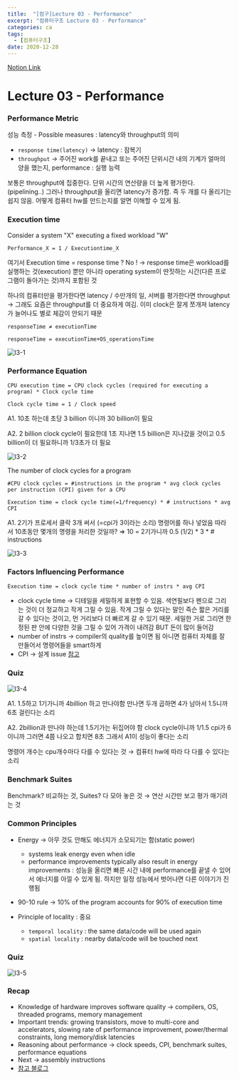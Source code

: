 ```yaml
---
title:  "[컴구]Lecture 03 - Performance"
excerpt: "컴퓨터구조 Lecture 03 - Performance"
categories: ca
tags:
  - [컴퓨터구조]
date: 2020-12-28
---
```


[Notion Link](https://www.notion.so/Lecture-03-Performance-6a11c843bfe84384b957706348f526c5)

# Lecture 03 - Performance

### Performance Metric

성능 측정 - Possible measures : latency와 throughput의 의미

- `response time(latency)` → latency : 잠복기
- `throughput` → 주어진 work를 끝내고 또는 주어진 단위시간 내의 기계가 얼마의 양을 했는지, performance : 실행 능력

보통은 throughput에 집중한다. 단위 시간의 연산량을 더 높게 평가한다. (pipelining..) 그러나 throughput을 올리면 latency가 증가함. 즉 두 개를 다 올리기는 쉽지 않음. 어떻게 컴퓨터 hw를 만드는지를 알면 이해할 수 있게 됨.

### Execution time

Consider a system "X" executing a fixed workload "W"

```Performance_X = 1 / Executiontime_X```

여기서 Execution time = response time ? No ! → response time은 workload를 실행하는 것(execution) 뿐만 아니라 operating system이 딴짓하는 시간(다른 프로그램이 돌아가는 것)까지 포함된 것

하나의 컴퓨터만을 평가한다면 latency / 수만개의 일, 서버를 평가한다면 throughput → 그래도 요즘은 throughput를 더 중요하게 여김. 이미 clock은 잘게 쪼개져 latency가 늘어나도 별로 체감이 안되기 때문 

```responseTime ≠ executionTime```

```responseTime = executionTime+OS_operationsTime```

![l3-1](/assets/images/posts/ca/l3-1.png)

### Performance Equation

```CPU execution time = CPU clock cycles (required for executing a program) * Clock cycle time```

```Clock cycle time = 1 / Clock speed```

A1. 10초 하는데 초당 3 billion 이니까 30 billion이 필요

A2. 2 billion clock cycle이 필요한데 1초 지나면 1.5 billion은 지나갔을 것이고 0.5 billion이 더 필요하니까 1/3초가 더 필요

![l3-2](/assets/images/posts/ca/l3-2.png)

The number of clock cycles for a program

```#CPU clock cycles = #instructions in the program * avg clock cycles per instruction (CPI) given for a CPU```

```Execution time = clock cycle time(=1/frequency) * # instructions * avg CPI```

A1. 2기가 프로세서 클락 3개 써서 (=cpi가 3이라는 소리) 명령어를 하나 넣었음 따라서 10초동안 몇개의 명령을 처리한 것일까? ⇒ 10 = 2기가니까 0.5 (1/2) * 3 * # instructions

![l3-3](/assets/images/posts/ca/l3-3.png)

### Factors Influencing Performance

```Execution time = clock cycle time * number of instrs * avg CPI```

- clock cycle time → 디테일을 세밀하게 표현할 수 있음. 색연필보다 펜으로 그리는 것이 더 정교하고 작게 그릴 수 있음. 작게 그릴 수 있다는 말인 즉슨 짧은 거리를 갈 수 있다는 것이고, 먼 거리보다 더 빠르게 갈 수 있기 때문. 세밀한 거로 그리면 한정된 판 안에 다양한 것을 그릴 수 있어 가격이 내려감 BUT 돈이 많이 들어감
- number of instrs → compiler의 quality를 높이면 됨 아니면 컴퓨터 자체를 잘 만들어서 명령어들을 smart하게
- CPI → 설계 issue [참고](https://m.blog.naver.com/PostView.nhn?blogId=kookh1&logNo=120185774614&proxyReferer=https:%2F%2Fwww.google.com%2F)

### Quiz


![l3-4](/assets/images/posts/ca/l3-4.png)

A1. 1.5하고 1기가니까 4billion 하고 만나야함 만나면 두개 곱하면 4가 남아서 1.5니까 6초 걸린다는 소리

A2. 2billion과 만나야 하는데 1.5기가는 뒤집어야 함 clock cycle이니까 1/1.5 cpi가 6이니까 그러면 4쯤 나오고 합치면 8초 그래서 A1이 성능이 좋다는 소리

명령어 개수는 cpu개수마다 다를 수 있다는 것 → 컴퓨터 hw에 따라 다 다를 수 있다는 소리

### Benchmark Suites

Benchmark? 비교하는 것, Suites? 다 모아 놓은 것 → 연산 시간만 보고 평가 매기려는 것

### Common Principles

- Energy → 아무 것도 안해도 에너지가 소모되기는 함(static power)
  - systems leak energy even when idle
  - performance improvements typically also result in energy improvements : 성능을 올리면 빠른 시간 내에 performance를 끝낼 수 있어서 에너지를 아낄 수 있게 됨. 하지만 일정 성능에서 벗어나면 다른 이야기가 진행됨

- 90-10 rule → 10% of the program accounts for 90% of execution time
- Principle of locality : 중요
  - `temporal locality` : the same data/code will be used again 
  - `spatial locality` : nearby data/code will be touched next

### Quiz

![l3-5](/assets/images/posts/ca/l3-5.png)

### Recap

- Knowledge of hardware improves software quality 
→ compilers, OS, threaded programs, memory management
- Important trends: growing transistors, move to multi-core and accelerators, slowing rate of performance improvement, power/thermal constraints, long memory/disk latencies
- Reasoning about performance
    → clock speeds, CPI, benchmark suites, performance equations
- Next → assembly instructions
- [참고 블로그](https://luv-n-interest.tistory.com/417)